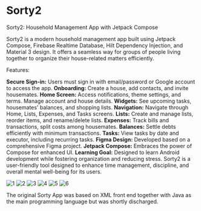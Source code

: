 # Sorty2
Sorty2: Household Management App with Jetpack Compose

Sorty2 is a modern household management app built using Jetpack Compose, Firebase Realtime Database, Hilt Dependency Injection, and Material 3 design. It offers a seamless way for groups of people living together to organize their house-related matters efficiently.

Features:

**Secure Sign-in:** Users must sign in with email/password or Google account to access the app.
**Onboarding:** Create a house, add contacts, and invite housemates.
**Home Screen:** Access notifications, theme settings, and terms. Manage account and house details.
**Widgets:** See upcoming tasks, housemates' balances, and shopping lists.
**Navigation:** Navigate through Home, Lists, Expenses, and Tasks screens.
**Lists:** Create and manage lists, reorder items, and rename/delete lists.
**Expenses:** Track bills and transactions, split costs among housemates.
**Balances:** Settle debts efficiently with minimum transactions.
**Tasks:** View tasks by date and executor, including recurring tasks.
**Figma Design:** Developed based on a comprehensive Figma project.
**Jetpack Compose:** Embraces the power of Compose for enhanced UI.
**Learning Goal:** Designed to learn Android development while fostering organization and reducing stress.
Sorty2 is a user-friendly tool designed to enhance time management, discipline, and overall mental well-being for its users.

![1](https://github.com/shmckl/Sorty2/assets/11645166/987a0245-254b-4825-945e-f24e1f3de716)
![2](https://github.com/shmckl/Sorty2/assets/11645166/0185ed19-6a19-4d69-8fcb-cddc0b117c66)
![3](https://github.com/shmckl/Sorty2/assets/11645166/d3083f45-4cab-4dc7-b4ee-dffa328f6ec2)
![4](https://github.com/shmckl/Sorty2/assets/11645166/caddd717-521e-4410-855e-30571ebddc63)
![5](https://github.com/shmckl/Sorty2/assets/11645166/6a83a682-5008-4f57-89ae-103b3c95510b)
![6](https://github.com/shmckl/Sorty2/assets/11645166/c6e8bbc2-7597-4186-962b-d4fdf1036569)


The original Sorty App was based on XML front end together with Java as the main programming language but was shortly discharged.
